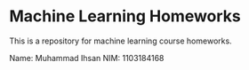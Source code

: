 # Machine Learning Homeworks

This is a repository for machine learning course homeworks.

Name: Muhammad Ihsan
NIM: 1103184168
